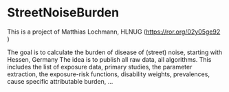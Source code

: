 # StreetNoiseBurden
This is a project of Matthias Lochmann, HLNUG (https://ror.org/02y05ge92 )

The goal is to calculate the burden of disease of (street) noise, starting with Hessen, Germany
The idea is to publish all raw data, all algorithms.
This includes the list of exposure data, primary studies, the parameter extraction, the exposure-risk functions, 
disability weights, prevalences, cause specific attributable burden, ...
